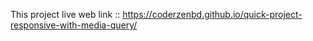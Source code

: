 This project live web link :: https://coderzenbd.github.io/quick-project-responsive-with-media-query/
